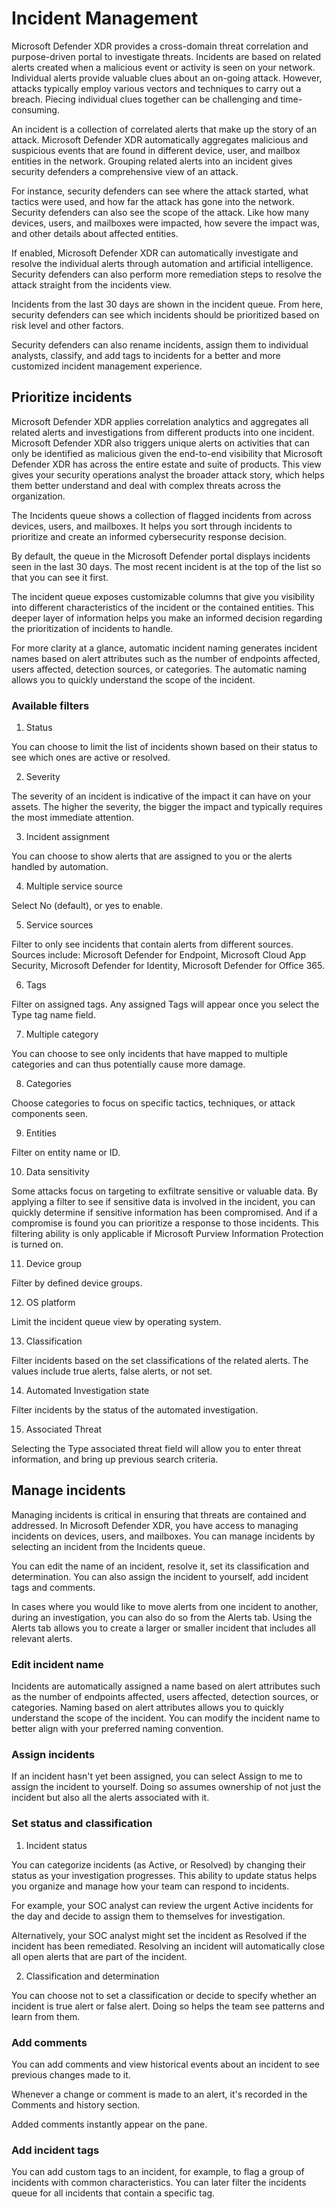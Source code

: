 # Incident Management

Microsoft Defender XDR provides a cross-domain threat correlation and purpose-driven portal to investigate threats. Incidents are based on related alerts created when a malicious event or activity is seen on your network. Individual alerts provide valuable clues about an on-going attack. However, attacks typically employ various vectors and techniques to carry out a breach. Piecing individual clues together can be challenging and time-consuming.

An incident is a collection of correlated alerts that make up the story of an attack. Microsoft Defender XDR automatically aggregates malicious and suspicious events that are found in different device, user, and mailbox entities in the network. Grouping related alerts into an incident gives security defenders a comprehensive view of an attack.

For instance, security defenders can see where the attack started, what tactics were used, and how far the attack has gone into the network. Security defenders can also see the scope of the attack. Like how many devices, users, and mailboxes were impacted, how severe the impact was, and other details about affected entities.

If enabled, Microsoft Defender XDR can automatically investigate and resolve the individual alerts through automation and artificial intelligence. Security defenders can also perform more remediation steps to resolve the attack straight from the incidents view.

Incidents from the last 30 days are shown in the incident queue. From here, security defenders can see which incidents should be prioritized based on risk level and other factors.

Security defenders can also rename incidents, assign them to individual analysts, classify, and add tags to incidents for a better and more customized incident management experience.

## Prioritize incidents

Microsoft Defender XDR applies correlation analytics and aggregates all related alerts and investigations from different products into one incident. Microsoft Defender XDR also triggers unique alerts on activities that can only be identified as malicious given the end-to-end visibility that Microsoft Defender XDR has across the entire estate and suite of products. This view gives your security operations analyst the broader attack story, which helps them better understand and deal with complex threats across the organization.

The Incidents queue shows a collection of flagged incidents from across devices, users, and mailboxes. It helps you sort through incidents to prioritize and create an informed cybersecurity response decision.

By default, the queue in the Microsoft Defender portal displays incidents seen in the last 30 days. The most recent incident is at the top of the list so that you can see it first.

The incident queue exposes customizable columns that give you visibility into different characteristics of the incident or the contained entities. This deeper layer of information helps you make an informed decision regarding the prioritization of incidents to handle.

For more clarity at a glance, automatic incident naming generates incident names based on alert attributes such as the number of endpoints affected, users affected, detection sources, or categories. The automatic naming allows you to quickly understand the scope of the incident.

### Available filters

1) Status

You can choose to limit the list of incidents shown based on their status to see which ones are active or resolved.

2) Severity

The severity of an incident is indicative of the impact it can have on your assets. The higher the severity, the bigger the impact and typically requires the most immediate attention.

3) Incident assignment

You can choose to show alerts that are assigned to you or the alerts handled by automation.

4) Multiple service source

Select No (default), or yes to enable.

5) Service sources

Filter to only see incidents that contain alerts from different sources. Sources include: Microsoft Defender for Endpoint, Microsoft Cloud App Security, Microsoft Defender for Identity, Microsoft Defender for Office 365.

6) Tags

Filter on assigned tags. Any assigned Tags will appear once you select the Type tag name field.

7) Multiple category

You can choose to see only incidents that have mapped to multiple categories and can thus potentially cause more damage.

8) Categories

Choose categories to focus on specific tactics, techniques, or attack components seen.

9) Entities

Filter on entity name or ID.

10) Data sensitivity

Some attacks focus on targeting to exfiltrate sensitive or valuable data. By applying a filter to see if sensitive data is involved in the incident, you can quickly determine if sensitive information has been compromised. And if a compromise is found you can prioritize a response to those incidents. This filtering ability is only applicable if Microsoft Purview Information Protection is turned on.

11) Device group

Filter by defined device groups.

12) OS platform

Limit the incident queue view by operating system.

13) Classification

Filter incidents based on the set classifications of the related alerts. The values include true alerts, false alerts, or not set.

14) Automated Investigation state

Filter incidents by the status of the automated investigation.

15) Associated Threat

Selecting the Type associated threat field will allow you to enter threat information, and bring up previous search criteria.

## Manage incidents

Managing incidents is critical in ensuring that threats are contained and addressed. In Microsoft Defender XDR, you have access to managing incidents on devices, users, and mailboxes. You can manage incidents by selecting an incident from the Incidents queue.

You can edit the name of an incident, resolve it, set its classification and determination. You can also assign the incident to yourself, add incident tags and comments.

In cases where you would like to move alerts from one incident to another, during an investigation, you can also do so from the Alerts tab. Using the Alerts tab allows you to create a larger or smaller incident that includes all relevant alerts.

### Edit incident name

Incidents are automatically assigned a name based on alert attributes such as the number of endpoints affected, users affected, detection sources, or categories. Naming based on alert attributes allows you to quickly understand the scope of the incident. You can modify the incident name to better align with your preferred naming convention.

### Assign incidents

If an incident hasn't yet been assigned, you can select Assign to me to assign the incident to yourself. Doing so assumes ownership of not just the incident but also all the alerts associated with it.

### Set status and classification

1) Incident status

You can categorize incidents (as Active, or Resolved) by changing their status as your investigation progresses. This ability to update status helps you organize and manage how your team can respond to incidents.

For example, your SOC analyst can review the urgent Active incidents for the day and decide to assign them to themselves for investigation.

Alternatively, your SOC analyst might set the incident as Resolved if the incident has been remediated. Resolving an incident will automatically close all open alerts that are part of the incident.

2) Classification and determination

You can choose not to set a classification or decide to specify whether an incident is true alert or false alert. Doing so helps the team see patterns and learn from them.

### Add comments

You can add comments and view historical events about an incident to see previous changes made to it.

Whenever a change or comment is made to an alert, it's recorded in the Comments and history section.

Added comments instantly appear on the pane.

### Add incident tags

You can add custom tags to an incident, for example, to flag a group of incidents with common characteristics. You can later filter the incidents queue for all incidents that contain a specific tag.

